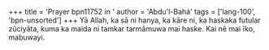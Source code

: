 +++
title = 'Prayer bpn11752 in '
author = 'Abdu'l-Bahá'
tags = ['lang-100', 'bpn-unsorted']
+++
Yā Allah, ka sā ni hanya, ka kāre ni, ka haskaka futular zūciyāta, kuma ka maida ni tamkar tarmāmuwa mai haske. Kai nē mai īko, mabuwayi.
